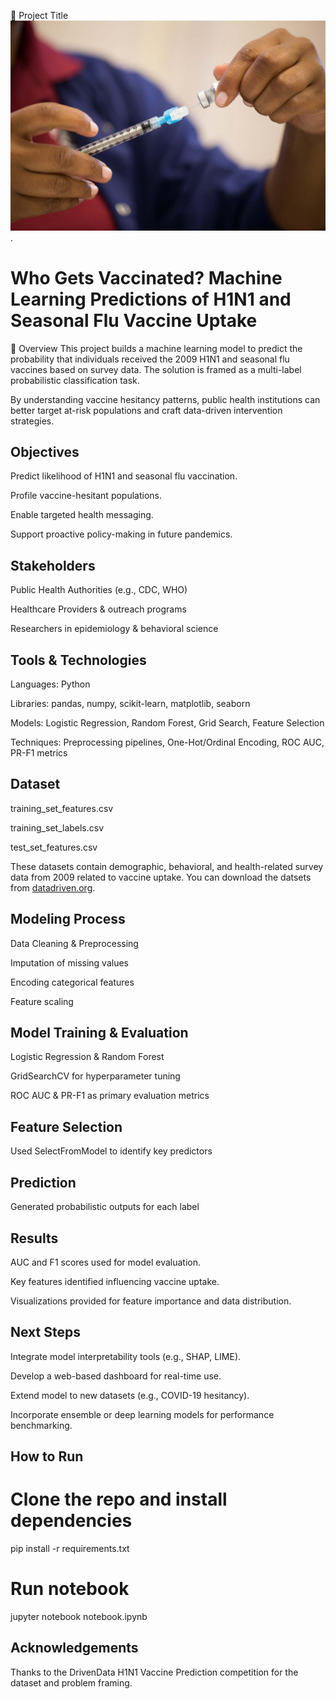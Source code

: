 🧠 Project Title
![Vaccine short](./flu-vaccine.jpg).

# Who Gets Vaccinated? Machine Learning Predictions of H1N1 and Seasonal Flu Vaccine Uptake

📌 Overview
This project builds a machine learning model to predict the probability that individuals received the 2009 H1N1 and seasonal flu vaccines based on survey data. The solution is framed as a multi-label probabilistic classification task.

By understanding vaccine hesitancy patterns, public health institutions can better target at-risk populations and craft data-driven intervention strategies.

## Objectives
Predict likelihood of H1N1 and seasonal flu vaccination.

Profile vaccine-hesitant populations.

Enable targeted health messaging.

Support proactive policy-making in future pandemics.

 ## Stakeholders
Public Health Authorities (e.g., CDC, WHO)

Healthcare Providers & outreach programs

Researchers in epidemiology & behavioral science


## Tools & Technologies
Languages: Python

Libraries: pandas, numpy, scikit-learn, matplotlib, seaborn

Models: Logistic Regression, Random Forest, Grid Search, Feature Selection

Techniques: Preprocessing pipelines, One-Hot/Ordinal Encoding, ROC AUC, PR-F1 metrics


## Dataset
training_set_features.csv

training_set_labels.csv

test_set_features.csv

These datasets contain demographic, behavioral, and health-related survey data from 2009 related to vaccine uptake.
You can download the datsets from [datadriven.org](https://www.drivendata.org/competitions/66/flu-shot-learning/).


## Modeling Process
Data Cleaning & Preprocessing

Imputation of missing values

Encoding categorical features

Feature scaling

## Model Training & Evaluation

Logistic Regression & Random Forest

GridSearchCV for hyperparameter tuning

ROC AUC & PR-F1 as primary evaluation metrics

## Feature Selection

Used SelectFromModel to identify key predictors

## Prediction

Generated probabilistic outputs for each label

## Results
AUC and F1 scores used for model evaluation.

Key features identified influencing vaccine uptake.

Visualizations provided for feature importance and data distribution.

## Next Steps
Integrate model interpretability tools (e.g., SHAP, LIME).

Develop a web-based dashboard for real-time use.

Extend model to new datasets (e.g., COVID-19 hesitancy).

Incorporate ensemble or deep learning models for performance benchmarking.


## How to Run
# Clone the repo and install dependencies
pip install -r requirements.txt

# Run notebook
jupyter notebook notebook.ipynb

## Acknowledgements
Thanks to the DrivenData H1N1 Vaccine Prediction competition for the dataset and problem framing.
